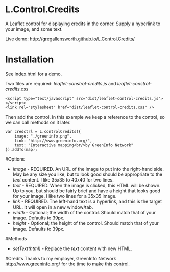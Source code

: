 # L.Control.Credits
A Leaflet control for displaying credits in the corner. Supply a hyperlink to your image, and some text.

Live demo: http://gregallensworth.github.io/L.Control.Credits/

# Installation
See index.html for a demo.

Two files are required: _leaflet-constrol-credits.js_ and _leaflet-constrol-credits.css_

```
<script type="text/javascript" src="dist/leaflet-control-credits.js"></script>
<link rel="stylesheet" href="dist/leaflet-control-credits.css" />
```

Then add the control. In this example we keep a reference to the control, so we can call methods on it later.

```
var credctrl = L.controlCredits({
    image: "./greeninfo.png",
    link: "http://www.greeninfo.org/",
    text: "Interactive mapping<br/>by GreenInfo Network"
}).addTo(map);
```

#Options

* *image* - REQUIRED. An URL of the image to put into the right-hand side. May be any size you like, but to look good should be appropriate to the _text_ content. I like 35x35 to 40x40 for two lines.
* *text* - REQUIRED. When the image is clicked, this HTML will be shown. Up to you, but should be fairly brief and have a height that looks good for your image. I like two lines for a 35x35 image.
* *link* - REQUIRED. The left-hand text is a hyperlink, and this is the target URL. It will open in a new window/tab.
* *width* - Optional; the width of the control. Should match that of your image. Defaults to 39px.
* *height* - Optional; the height of the control. Should match that of your image. Defaults to 39px.

#Methods

* *setText(html)* - Replace the *text* content with new HTML.

#Credits
Thanks to my employer, GreenInfo Network http://www.greeninfo.org/ for the time to make this control.
